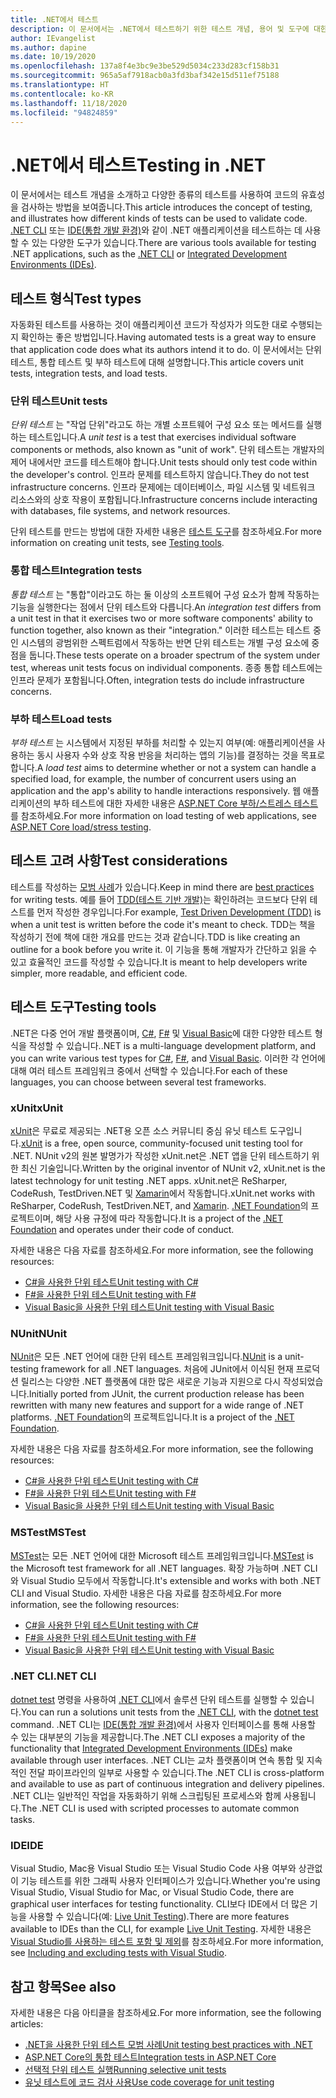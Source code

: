 ```yaml
---
title: .NET에서 테스트
description: 이 문서에서는 .NET에서 테스트하기 위한 테스트 개념, 용어 및 도구에 대한 간략한 개요를 제공합니다.
author: IEvangelist
ms.author: dapine
ms.date: 10/19/2020
ms.openlocfilehash: 137a8f4e3bc9e3be529d5034c233d283cf158b31
ms.sourcegitcommit: 965a5af7918acb0a3fd3baf342e15d511ef75188
ms.translationtype: HT
ms.contentlocale: ko-KR
ms.lasthandoff: 11/18/2020
ms.locfileid: "94824859"
---
```

# <a name="testing-in-net"></a><span data-ttu-id="09ebb-103">.NET에서 테스트</span><span class="sxs-lookup"><span data-stu-id="09ebb-103">Testing in .NET</span></span>

<span data-ttu-id="09ebb-104">이 문서에서는 테스트 개념을 소개하고 다양한 종류의 테스트를 사용하여 코드의 유효성을 검사하는 방법을 보여줍니다.</span><span class="sxs-lookup"><span data-stu-id="09ebb-104">This article introduces the concept of testing, and illustrates how different kinds of tests can be used to validate code.</span></span> <span data-ttu-id="09ebb-105">[.NET CLI](#net-cli) 또는 [IDE(통합 개발 환경)](#ide)와 같이 .NET 애플리케이션을 테스트하는 데 사용할 수 있는 다양한 도구가 있습니다.</span><span class="sxs-lookup"><span data-stu-id="09ebb-105">There are various tools available for testing .NET applications, such as the [.NET CLI](#net-cli) or [Integrated Development Environments (IDEs)](#ide).</span></span>

## <a name="test-types"></a><span data-ttu-id="09ebb-106">테스트 형식</span><span class="sxs-lookup"><span data-stu-id="09ebb-106">Test types</span></span>

<span data-ttu-id="09ebb-107">자동화된 테스트를 사용하는 것이 애플리케이션 코드가 작성자가 의도한 대로 수행되는지 확인하는 좋은 방법입니다.</span><span class="sxs-lookup"><span data-stu-id="09ebb-107">Having automated tests is a great way to ensure that application code does what its authors intend it to do.</span></span> <span data-ttu-id="09ebb-108">이 문서에서는 단위 테스트, 통합 테스트 및 부하 테스트에 대해 설명합니다.</span><span class="sxs-lookup"><span data-stu-id="09ebb-108">This article covers unit tests, integration tests, and load tests.</span></span>

### <a name="unit-tests"></a><span data-ttu-id="09ebb-109">단위 테스트</span><span class="sxs-lookup"><span data-stu-id="09ebb-109">Unit tests</span></span>

<span data-ttu-id="09ebb-110">*단위 테스트* 는 "작업 단위"라고도 하는 개별 소프트웨어 구성 요소 또는 메서드를 실행하는 테스트입니다.</span><span class="sxs-lookup"><span data-stu-id="09ebb-110">A *unit test* is a test that exercises individual software components or methods, also known as "unit of work".</span></span> <span data-ttu-id="09ebb-111">단위 테스트는 개발자의 제어 내에서만 코드를 테스트해야 합니다.</span><span class="sxs-lookup"><span data-stu-id="09ebb-111">Unit tests should only test code within the developer's control.</span></span> <span data-ttu-id="09ebb-112">인프라 문제를 테스트하지 않습니다.</span><span class="sxs-lookup"><span data-stu-id="09ebb-112">They do not test infrastructure concerns.</span></span> <span data-ttu-id="09ebb-113">인프라 문제에는 데이터베이스, 파일 시스템 및 네트워크 리소스와의 상호 작용이 포함됩니다.</span><span class="sxs-lookup"><span data-stu-id="09ebb-113">Infrastructure concerns include interacting with databases, file systems, and network resources.</span></span>

<span data-ttu-id="09ebb-114">단위 테스트를 만드는 방법에 대한 자세한 내용은 [테스트 도구](#testing-tools)를 참조하세요.</span><span class="sxs-lookup"><span data-stu-id="09ebb-114">For more information on creating unit tests, see [Testing tools](#testing-tools).</span></span>

### <a name="integration-tests"></a><span data-ttu-id="09ebb-115">통합 테스트</span><span class="sxs-lookup"><span data-stu-id="09ebb-115">Integration tests</span></span>

<span data-ttu-id="09ebb-116">*통합 테스트* 는 "통합"이라고도 하는 둘 이상의 소프트웨어 구성 요소가 함께 작동하는 기능을 실행한다는 점에서 단위 테스트와 다릅니다.</span><span class="sxs-lookup"><span data-stu-id="09ebb-116">An *integration test* differs from a unit test in that it exercises two or more software components' ability to function together, also known as their "integration."</span></span> <span data-ttu-id="09ebb-117">이러한 테스트는 테스트 중인 시스템의 광범위한 스펙트럼에서 작동하는 반면 단위 테스트는 개별 구성 요소에 중점을 둡니다.</span><span class="sxs-lookup"><span data-stu-id="09ebb-117">These tests operate on a broader spectrum of the system under test, whereas unit tests focus on individual components.</span></span> <span data-ttu-id="09ebb-118">종종 통합 테스트에는 인프라 문제가 포함됩니다.</span><span class="sxs-lookup"><span data-stu-id="09ebb-118">Often, integration tests do include infrastructure concerns.</span></span>

### <a name="load-tests"></a><span data-ttu-id="09ebb-119">부하 테스트</span><span class="sxs-lookup"><span data-stu-id="09ebb-119">Load tests</span></span>

<span data-ttu-id="09ebb-120">*부하 테스트* 는 시스템에서 지정된 부하를 처리할 수 있는지 여부(예: 애플리케이션을 사용하는 동시 사용자 수와 상호 작용 반응을 처리하는 앱의 기능)를 결정하는 것을 목표로 합니다.</span><span class="sxs-lookup"><span data-stu-id="09ebb-120">A *load test* aims to determine whether or not a system can handle a specified load, for example, the number of concurrent users using an application and the app's ability to handle interactions responsively.</span></span> <span data-ttu-id="09ebb-121">웹 애플리케이션의 부하 테스트에 대한 자세한 내용은 [ASP.NET Core 부하/스트레스 테스트](/aspnet/core/test/load-tests)를 참조하세요.</span><span class="sxs-lookup"><span data-stu-id="09ebb-121">For more information on load testing of web applications, see [ASP.NET Core load/stress testing](/aspnet/core/test/load-tests).</span></span>

## <a name="test-considerations"></a><span data-ttu-id="09ebb-122">테스트 고려 사항</span><span class="sxs-lookup"><span data-stu-id="09ebb-122">Test considerations</span></span>

<span data-ttu-id="09ebb-123">테스트를 작성하는 [모범 사례](unit-testing-best-practices.md)가 있습니다.</span><span class="sxs-lookup"><span data-stu-id="09ebb-123">Keep in mind there are [best practices](unit-testing-best-practices.md) for writing tests.</span></span> <span data-ttu-id="09ebb-124">예를 들어 [TDD(테스트 기반 개발)](https://deviq.com/test-driven-development)는 확인하려는 코드보다 단위 테스트를 먼저 작성한 경우입니다.</span><span class="sxs-lookup"><span data-stu-id="09ebb-124">For example, [Test Driven Development (TDD)](https://deviq.com/test-driven-development) is when a unit test is written before the code it's meant to check.</span></span> <span data-ttu-id="09ebb-125">TDD는 책을 작성하기 전에 책에 대한 개요를 만드는 것과 같습니다.</span><span class="sxs-lookup"><span data-stu-id="09ebb-125">TDD is like creating an outline for a book before you write it.</span></span> <span data-ttu-id="09ebb-126">이 기능을 통해 개발자가 간단하고 읽을 수 있고 효율적인 코드를 작성할 수 있습니다.</span><span class="sxs-lookup"><span data-stu-id="09ebb-126">It is meant to help developers write simpler, more readable, and efficient code.</span></span>

## <a name="testing-tools"></a><span data-ttu-id="09ebb-127">테스트 도구</span><span class="sxs-lookup"><span data-stu-id="09ebb-127">Testing tools</span></span>

<span data-ttu-id="09ebb-128">.NET은 다중 언어 개발 플랫폼이며, [C#](../../csharp/index.yml), [F#](../../fsharp/index.yml) 및 [Visual Basic](../../visual-basic/index.yml)에 대한 다양한 테스트 형식을 작성할 수 있습니다.</span><span class="sxs-lookup"><span data-stu-id="09ebb-128">.NET is a multi-language development platform, and you can write various test types for [C#](../../csharp/index.yml), [F#](../../fsharp/index.yml), and [Visual Basic](../../visual-basic/index.yml).</span></span> <span data-ttu-id="09ebb-129">이러한 각 언어에 대해 여러 테스트 프레임워크 중에서 선택할 수 있습니다.</span><span class="sxs-lookup"><span data-stu-id="09ebb-129">For each of these languages, you can choose between several test frameworks.</span></span>

### <a name="xunit"></a><span data-ttu-id="09ebb-130">xUnit</span><span class="sxs-lookup"><span data-stu-id="09ebb-130">xUnit</span></span>

<span data-ttu-id="09ebb-131">[xUnit](https://xunit.net)은 무료로 제공되는 .NET용 오픈 소스 커뮤니티 중심 유닛 테스트 도구입니다.</span><span class="sxs-lookup"><span data-stu-id="09ebb-131">[xUnit](https://xunit.net) is a free, open source, community-focused unit testing tool for .NET.</span></span> <span data-ttu-id="09ebb-132">NUnit v2의 원본 발명가가 작성한 xUnit.net은 .NET 앱을 단위 테스트하기 위한 최신 기술입니다.</span><span class="sxs-lookup"><span data-stu-id="09ebb-132">Written by the original inventor of NUnit v2, xUnit.net is the latest technology for unit testing .NET apps.</span></span> <span data-ttu-id="09ebb-133">xUnit.net은 ReSharper, CodeRush, TestDriven.NET 및 [Xamarin](https://dotnet.microsoft.com/apps/xamarin)에서 작동합니다.</span><span class="sxs-lookup"><span data-stu-id="09ebb-133">xUnit.net works with ReSharper, CodeRush, TestDriven.NET, and [Xamarin](https://dotnet.microsoft.com/apps/xamarin).</span></span> <span data-ttu-id="09ebb-134">[.NET Foundation](https://dotnetfoundation.org)의 프로젝트이며, 해당 사용 규정에 따라 작동합니다.</span><span class="sxs-lookup"><span data-stu-id="09ebb-134">It is a project of the [.NET Foundation](https://dotnetfoundation.org) and operates under their code of conduct.</span></span>

<span data-ttu-id="09ebb-135">자세한 내용은 다음 자료를 참조하세요.</span><span class="sxs-lookup"><span data-stu-id="09ebb-135">For more information, see the following resources:</span></span>

- [<span data-ttu-id="09ebb-136">C#을 사용한 단위 테스트</span><span class="sxs-lookup"><span data-stu-id="09ebb-136">Unit testing with C#</span></span>](unit-testing-with-dotnet-test.md)
- [<span data-ttu-id="09ebb-137">F#을 사용한 단위 테스트</span><span class="sxs-lookup"><span data-stu-id="09ebb-137">Unit testing with F#</span></span>](unit-testing-fsharp-with-dotnet-test.md)
- [<span data-ttu-id="09ebb-138">Visual Basic을 사용한 단위 테스트</span><span class="sxs-lookup"><span data-stu-id="09ebb-138">Unit testing with Visual Basic</span></span>](unit-testing-visual-basic-with-dotnet-test.md)

### <a name="nunit"></a><span data-ttu-id="09ebb-139">NUnit</span><span class="sxs-lookup"><span data-stu-id="09ebb-139">NUnit</span></span>

<span data-ttu-id="09ebb-140">[NUnit](https://nunit.org)은 모든 .NET 언어에 대한 단위 테스트 프레임워크입니다.</span><span class="sxs-lookup"><span data-stu-id="09ebb-140">[NUnit](https://nunit.org) is a unit-testing framework for all .NET languages.</span></span> <span data-ttu-id="09ebb-141">처음에 JUnit에서 이식된 현재 프로덕션 릴리스는 다양한 .NET 플랫폼에 대한 많은 새로운 기능과 지원으로 다시 작성되었습니다.</span><span class="sxs-lookup"><span data-stu-id="09ebb-141">Initially ported from JUnit, the current production release has been rewritten with many new features and support for a wide range of .NET platforms.</span></span> <span data-ttu-id="09ebb-142">[.NET Foundation](https://dotnetfoundation.org)의 프로젝트입니다.</span><span class="sxs-lookup"><span data-stu-id="09ebb-142">It is a project of the [.NET Foundation](https://dotnetfoundation.org).</span></span>

<span data-ttu-id="09ebb-143">자세한 내용은 다음 자료를 참조하세요.</span><span class="sxs-lookup"><span data-stu-id="09ebb-143">For more information, see the following resources:</span></span>

- [<span data-ttu-id="09ebb-144">C#을 사용한 단위 테스트</span><span class="sxs-lookup"><span data-stu-id="09ebb-144">Unit testing with C#</span></span>](unit-testing-with-nunit.md)
- [<span data-ttu-id="09ebb-145">F#을 사용한 단위 테스트</span><span class="sxs-lookup"><span data-stu-id="09ebb-145">Unit testing with F#</span></span>](unit-testing-fsharp-with-nunit.md)
- [<span data-ttu-id="09ebb-146">Visual Basic을 사용한 단위 테스트</span><span class="sxs-lookup"><span data-stu-id="09ebb-146">Unit testing with Visual Basic</span></span>](unit-testing-visual-basic-with-nunit.md)

### <a name="mstest"></a><span data-ttu-id="09ebb-147">MSTest</span><span class="sxs-lookup"><span data-stu-id="09ebb-147">MSTest</span></span>

<span data-ttu-id="09ebb-148">[MSTest](https://github.com/Microsoft/testfx-docs)는 모든 .NET 언어에 대한 Microsoft 테스트 프레임워크입니다.</span><span class="sxs-lookup"><span data-stu-id="09ebb-148">[MSTest](https://github.com/Microsoft/testfx-docs) is the Microsoft test framework for all .NET languages.</span></span> <span data-ttu-id="09ebb-149">확장 가능하며 .NET CLI와 Visual Studio 모두에서 작동합니다.</span><span class="sxs-lookup"><span data-stu-id="09ebb-149">It's extensible and works with both .NET CLI and Visual Studio.</span></span> <span data-ttu-id="09ebb-150">자세한 내용은 다음 자료를 참조하세요.</span><span class="sxs-lookup"><span data-stu-id="09ebb-150">For more information, see the following resources:</span></span>

- [<span data-ttu-id="09ebb-151">C#을 사용한 단위 테스트</span><span class="sxs-lookup"><span data-stu-id="09ebb-151">Unit testing with C#</span></span>](unit-testing-with-mstest.md)
- [<span data-ttu-id="09ebb-152">F#을 사용한 단위 테스트</span><span class="sxs-lookup"><span data-stu-id="09ebb-152">Unit testing with F#</span></span>](unit-testing-fsharp-with-mstest.md)
- [<span data-ttu-id="09ebb-153">Visual Basic을 사용한 단위 테스트</span><span class="sxs-lookup"><span data-stu-id="09ebb-153">Unit testing with Visual Basic</span></span>](unit-testing-visual-basic-with-mstest.md)

### <a name="net-cli"></a><span data-ttu-id="09ebb-154">.NET CLI</span><span class="sxs-lookup"><span data-stu-id="09ebb-154">.NET CLI</span></span>

<span data-ttu-id="09ebb-155">[dotnet test](../tools/dotnet-test.md) 명령을 사용하여 [.NET CLI](../tools/index.md)에서 솔루션 단위 테스트를 실행할 수 있습니다.</span><span class="sxs-lookup"><span data-stu-id="09ebb-155">You can run a solutions unit tests from the [.NET CLI](../tools/index.md), with the [dotnet test](../tools/dotnet-test.md) command.</span></span> <span data-ttu-id="09ebb-156">.NET CLI는 [IDE(통합 개발 환경)](#ide)에서 사용자 인터페이스를 통해 사용할 수 있는 대부분의 기능을 제공합니다.</span><span class="sxs-lookup"><span data-stu-id="09ebb-156">The .NET CLI exposes a majority of the functionality that [Integrated Development Environments (IDEs)](#ide) make available through user interfaces.</span></span> <span data-ttu-id="09ebb-157">.NET CLI는 교차 플랫폼이며 연속 통합 및 지속적인 전달 파이프라인의 일부로 사용할 수 있습니다.</span><span class="sxs-lookup"><span data-stu-id="09ebb-157">The .NET CLI is cross-platform and available to use as part of continuous integration and delivery pipelines.</span></span> <span data-ttu-id="09ebb-158">.NET CLI는 일반적인 작업을 자동화하기 위해 스크립팅된 프로세스와 함께 사용됩니다.</span><span class="sxs-lookup"><span data-stu-id="09ebb-158">The .NET CLI is used with scripted processes to automate common tasks.</span></span>

### <a name="ide"></a><span data-ttu-id="09ebb-159">IDE</span><span class="sxs-lookup"><span data-stu-id="09ebb-159">IDE</span></span>

<span data-ttu-id="09ebb-160">Visual Studio, Mac용 Visual Studio 또는 Visual Studio Code 사용 여부와 상관없이 기능 테스트를 위한 그래픽 사용자 인터페이스가 있습니다.</span><span class="sxs-lookup"><span data-stu-id="09ebb-160">Whether you're using Visual Studio, Visual Studio for Mac, or Visual Studio Code, there are graphical user interfaces for testing functionality.</span></span> <span data-ttu-id="09ebb-161">CLI보다 IDE에서 더 많은 기능을 사용할 수 있습니다(예: [Live Unit Testing](/visualstudio/test/live-unit-testing)).</span><span class="sxs-lookup"><span data-stu-id="09ebb-161">There are more features available to IDEs than the CLI, for example [Live Unit Testing](/visualstudio/test/live-unit-testing).</span></span> <span data-ttu-id="09ebb-162">자세한 내용은 [Visual Studio를 사용하는 테스트 포함 및 제외](/visualstudio/test/live-unit-testing#include-and-exclude-test-projects-and-test-methods)를 참조하세요.</span><span class="sxs-lookup"><span data-stu-id="09ebb-162">For more information, see [Including and excluding tests with Visual Studio](/visualstudio/test/live-unit-testing#include-and-exclude-test-projects-and-test-methods).</span></span>

## <a name="see-also"></a><span data-ttu-id="09ebb-163">참고 항목</span><span class="sxs-lookup"><span data-stu-id="09ebb-163">See also</span></span>

<span data-ttu-id="09ebb-164">자세한 내용은 다음 아티클을 참조하세요.</span><span class="sxs-lookup"><span data-stu-id="09ebb-164">For more information, see the following articles:</span></span>

- [<span data-ttu-id="09ebb-165">.NET을 사용한 단위 테스트 모범 사례</span><span class="sxs-lookup"><span data-stu-id="09ebb-165">Unit testing best practices with .NET</span></span>](unit-testing-best-practices.md)
- [<span data-ttu-id="09ebb-166">ASP.NET Core의 통합 테스트</span><span class="sxs-lookup"><span data-stu-id="09ebb-166">Integration tests in ASP.NET Core</span></span>](/aspnet/core/test/integration-tests#test-app-prerequisites)
- [<span data-ttu-id="09ebb-167">선택적 단위 테스트 실행</span><span class="sxs-lookup"><span data-stu-id="09ebb-167">Running selective unit tests</span></span>](selective-unit-tests.md)
- [<span data-ttu-id="09ebb-168">유닛 테스트에 코드 검사 사용</span><span class="sxs-lookup"><span data-stu-id="09ebb-168">Use code coverage for unit testing</span></span>](unit-testing-code-coverage.md)
